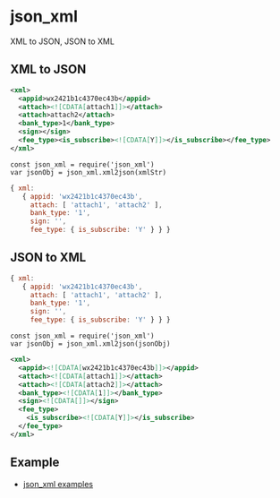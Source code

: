 # json_xml

XML to JSON, JSON to XML

## XML to JSON
``` xml
<xml>
  <appid>wx2421b1c4370ec43b</appid>
  <attach><![CDATA[attach1]]></attach>
  <attach>attach2</attach>
  <bank_type>1</bank_type>
  <sign></sign>
  <fee_type><is_subscribe><![CDATA[Y]]></is_subscribe></fee_type>
</xml>
```
```
const json_xml = require('json_xml')
var jsonObj = json_xml.xml2json(xmlStr)
```
``` js
{ xml:
   { appid: 'wx2421b1c4370ec43b',
     attach: [ 'attach1', 'attach2' ],
     bank_type: '1',
     sign: '',
     fee_type: { is_subscribe: 'Y' } } }
```

## JSON to XML
``` js
{ xml:
   { appid: 'wx2421b1c4370ec43b',
     attach: [ 'attach1', 'attach2' ],
     bank_type: '1',
     sign: '',
     fee_type: { is_subscribe: 'Y' } } }
```
```
const json_xml = require('json_xml')
var jsonObj = json_xml.xml2json(jsonObj)
```
``` xml
<xml>
  <appid><![CDATA[wx2421b1c4370ec43b]]></appid>
  <attach><![CDATA[attach1]]></attach>
  <attach><![CDATA[attach2]]></attach>
  <bank_type><![CDATA[1]]></bank_type>
  <sign><![CDATA[]]></sign>
  <fee_type>
    <is_subscribe><![CDATA[Y]]></is_subscribe>
  </fee_type>
</xml>
```

## Example
+ [json_xml examples](https://github.com/ELSS-ZION/json_xml-for-node/tree/master/example)